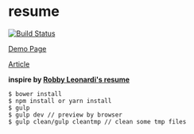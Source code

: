 # resume

[![Build Status](https://app.travis-ci.com/r567tw/resume.svg?branch=master)](https://app.travis-ci.com/r567tw/resume)

[Demo Page](https://r567tw.github.io/resume)

[Article](https://jimmycode.tw/posts/%E5%88%A9%E7%94%A8gulp-%E8%A3%BD%E4%BD%9C%E8%87%AA%E5%B7%B1%E7%9A%84%E5%B1%A5%E6%AD%B7/)

**inspire by [Robby Leonardi's resume](http://www.rleonardi.com/interactive-resume/)**
```
$ bower install
$ npm install or yarn install
$ gulp
$ gulp dev // preview by browser
$ gulp clean/gulp cleantmp // clean some tmp files
```
